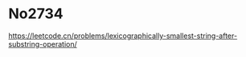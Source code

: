 # No2734

https://leetcode.cn/problems/lexicographically-smallest-string-after-substring-operation/

